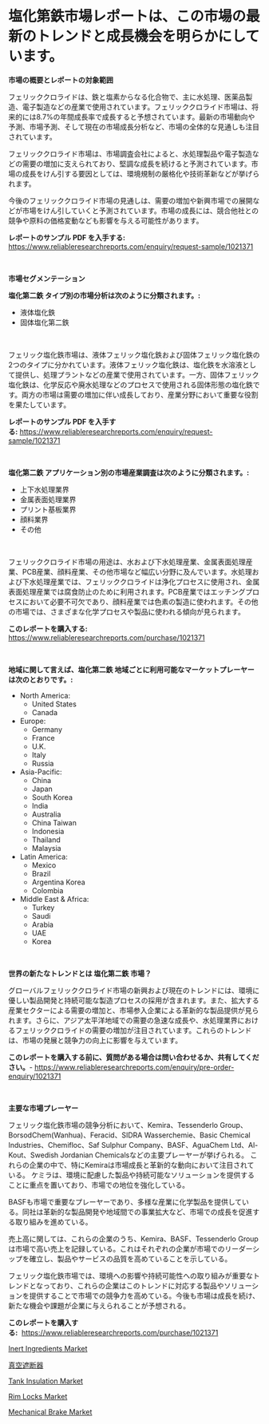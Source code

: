 <p><h1>塩化第鉄市場レポートは、この市場の最新のトレンドと成長機会を明らかにしています。</h1></p><p><strong>市場の概要とレポートの対象範囲</strong></p>
<p><p>フェリッククロライドは、鉄と塩素からなる化合物で、主に水処理、医薬品製造、電子製造などの産業で使用されています。フェリッククロライド市場は、将来的には8.7%の年間成長率で成長すると予想されています。最新の市場動向や予測、市場予測、そして現在の市場成長分析など、市場の全体的な見通しも注目されています。</p><p>フェリッククロライド市場は、市場調査会社によると、水処理製品や電子製造などの需要の増加に支えられており、堅調な成長を続けると予測されています。市場の成長をけん引する要因としては、環境規制の厳格化や技術革新などが挙げられます。</p><p>今後のフェリッククロライド市場の見通しは、需要の増加や新興市場での展開などが市場をけん引していくと予測されています。市場の成長には、競合他社との競争や原料の価格変動なども影響を与える可能性があります。</p></p>
<p><strong>レポートのサンプル PDF を入手する:</strong> <a href="https://www.reliableresearchreports.com/enquiry/request-sample/1021371">https://www.reliableresearchreports.com/enquiry/request-sample/1021371</a></p>
<p>&nbsp;</p>
<p><strong>市場セグメンテーション</strong></p>
<p><strong>塩化第二鉄 タイプ別の市場分析は次のように分類されます。:</strong></p>
<p><ul><li>液体塩化鉄</li><li>固体塩化第二鉄</li></ul></p>
<p>&nbsp;</p>
<p><p>フェリック塩化鉄市場は、液体フェリック塩化鉄および固体フェリック塩化鉄の2つのタイプに分かれています。液体フェリック塩化鉄は、塩化鉄を水溶液として提供し、処理プラントなどの産業で使用されています。一方、固体フェリック塩化鉄は、化学反応や廃水処理などのプロセスで使用される固体形態の塩化鉄です。両方の市場は需要の増加に伴い成長しており、産業分野において重要な役割を果たしています。</p></p>
<p><strong>レポートのサンプル PDF を入手する:</strong>&nbsp;<a href="https://www.reliableresearchreports.com/enquiry/request-sample/1021371">https://www.reliableresearchreports.com/enquiry/request-sample/1021371</a></p>
<p>&nbsp;</p>
<p><strong> 塩化第二鉄 アプリケーション別の市場産業調査は次のように分類されます。:</strong></p>
<p><ul><li>上下水処理業界</li><li>金属表面処理業界</li><li>プリント基板業界</li><li>顔料業界</li><li>その他</li></ul></p>
<p>&nbsp;</p>
<p><p>フェリッククロライド市場の用途は、水および下水処理産業、金属表面処理産業、PCB産業、顔料産業、その他市場など幅広い分野に及んでいます。水処理および下水処理産業では、フェリッククロライドは浄化プロセスに使用され、金属表面処理産業では腐食防止のために利用されます。PCB産業ではエッチングプロセスにおいて必要不可欠であり、顔料産業では色素の製造に使われます。その他の市場では、さまざまな化学プロセスや製品に使われる傾向が見られます。</p></p>
<p><strong>このレポートを購入する:</strong>&nbsp; <a href="https://www.reliableresearchreports.com/purchase/1021371">https://www.reliableresearchreports.com/purchase/1021371</a></p>
<p>&nbsp;</p>
<p><strong>地域に関して言えば、塩化第二鉄 地域ごとに利用可能なマーケットプレーヤーは次のとおりです。:</strong></p>
<p><ul>
    <li>
        North America:
        <ul>
            <li>United States</li>
            <li>Canada</li>
        </ul>
    </li>
    <li>
        Europe:
        <ul>
            <li>Germany</li>
            <li>France</li>
            <li>U.K.</li>
            <li>Italy</li>
            <li>Russia</li>
        </ul>
    </li>
    <li>
        Asia-Pacific:
        <ul>
            <li>China</li>
            <li>Japan</li>
            <li>South Korea</li>
            <li>India</li>
            <li>Australia</li>
            <li>China Taiwan</li>
            <li>Indonesia</li>
            <li>Thailand</li>
            <li>Malaysia</li>
        </ul>
    </li>
    <li>
        Latin America:
        <ul>
            <li>Mexico</li>
            <li>Brazil</li>
            <li>Argentina Korea</li>
            <li>Colombia</li>
        </ul>
    </li>
    <li>
        Middle East & Africa:
        <ul>
            <li>Turkey</li>
            <li>Saudi</li>
            <li>Arabia</li>
            <li>UAE</li>
            <li>Korea</li>
        </ul>
    </li>
    </ul></p>
<p>&nbsp;</p>
<p><strong>世界の新たなトレンドとは 塩化第二鉄 市場？</strong></p>
<p><p>グローバルフェリッククロライド市場の新興および現在のトレンドには、環境に優しい製品開発と持続可能な製造プロセスの採用が含まれます。また、拡大する産業セクターによる需要の増加と、市場参入企業による革新的な製品提供が見られます。さらに、アジア太平洋地域での需要の急速な成長や、水処理業界におけるフェリッククロライドの需要の増加が注目されています。これらのトレンドは、市場の発展と競争力の向上に影響を与えています。</p></p>
<p><strong>このレポートを購入する前に、質問がある場合は問い合わせるか、共有してください。</strong>- <a href="https://www.reliableresearchreports.com/enquiry/pre-order-enquiry/1021371">https://www.reliableresearchreports.com/enquiry/pre-order-enquiry/1021371</a></p>
<p>&nbsp;</p>
<p><strong>主要な市場プレーヤー</strong></p>
<p><p>フェリック塩化鉄市場の競争分析において、Kemira、Tessenderlo Group、BorsodChem(Wanhua)、Feracid、SIDRA Wasserchemie、Basic Chemical Industries、Chemifloc、Saf Sulphur Company、BASF、AguaChem Ltd、Al-Kout、Swedish Jordanian Chemicalsなどの主要プレーヤーが挙げられる。 これらの企業の中で、特にKemiraは市場成長と革新的な動向において注目されている。 ケミラは、環境に配慮した製品や持続可能なソリューションを提供することに重点を置いており、市場での地位を強化している。</p><p>BASFも市場で重要なプレーヤーであり、多様な産業に化学製品を提供している。同社は革新的な製品開発や地域間での事業拡大など、市場での成長を促進する取り組みを進めている。</p><p>売上高に関しては、これらの企業のうち、Kemira、BASF、Tessenderlo Groupは市場で高い売上を記録している。これはそれぞれの企業が市場でのリーダーシップを確立し、製品やサービスの品質を高めていることを示している。</p><p>フェリック塩化鉄市場では、環境への影響や持続可能性への取り組みが重要なトレンドとなっており、これらの企業はこのトレンドに対応する製品やソリューションを提供することで市場での競争力を高めている。今後も市場は成長を続け、新たな機会や課題が企業に与えられることが予想される。</p></p>
<p><strong>このレポートを購入する:</strong>&nbsp;&nbsp;<a href="https://www.reliableresearchreports.com/purchase/1021371">https://www.reliableresearchreports.com/purchase/1021371</a></p>
<p><p><a href="https://github.com/RickHolmes3/Market-Research-Report-List-3/blob/main/inert-ingredients-market.md">Inert Ingredients Market</a></p><p><a href="https://github.com/cnnriuez22368/Market-Research-Report-List-1/blob/main/5797451189920.md">真空遮断器</a></p><p><a href="https://github.com/Krish2023na/Market-Research-Report-List-3/blob/main/tank-insulation-market.md">Tank Insulation Market</a></p><p><a href="https://view.publitas.com/reportprime-1/rim-locks-market-size-2023-2030-global-industrial-analysis-key-geographical-regions-market-share-top-key-players-product-types-and-forecast-research-report/">Rim Locks Market</a></p><p><a href="https://view.publitas.com/reportprime-1/mechanical-brake-market-size-market-trends-and-growth-outlook-forecasted-for-period-from-2023-to-2030/">Mechanical Brake Market</a></p></p>